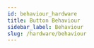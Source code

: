```yaml
---
id: behaviour_hardware
title: Button Behaviour
sidebar_label: Behaviour
slug: /hardware/behaviour
---
```

